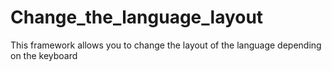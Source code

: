 # Change_the_language_layout
This framework allows you to change the layout of the language depending on the keyboard
